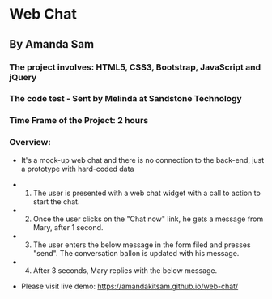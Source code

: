 # Web Chat

## By Amanda Sam

### The project involves: HTML5, CSS3, Bootstrap, JavaScript and jQuery

### The code test - Sent by Melinda at Sandstone Technology

### Time Frame of the Project: 2 hours

### Overview:

- It's a mock-up web chat and there is no connection to the back-end, just a prototype with hard-coded data

- 1) The user is presented with a web chat widget with a call to action to start the chat.

- 2) Once the user clicks on the "Chat now" link, he gets a message from Mary, after 1 second.

- 3) The user enters the below message in the form filed and presses "send".
The conversation ballon is updated with his message.

- 4) After 3 seconds, Mary replies with the below message.

- Please visit live demo: https://amandakitsam.github.io/web-chat/
